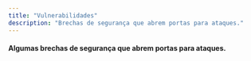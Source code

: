 ```yaml
---
title: "Vulnerabilidades"
description: "Brechas de segurança que abrem portas para ataques."
---
```


#### Algumas brechas de segurança que abrem portas para ataques.